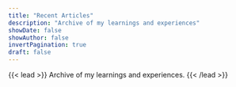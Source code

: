 ```yaml
---
title: "Recent Articles"
description: "Archive of my learnings and experiences"
showDate: false
showAuthor: false
invertPagination: true
draft: false
---
```


{{< lead >}} Archive of my learnings and experiences. {{< /lead >}}

